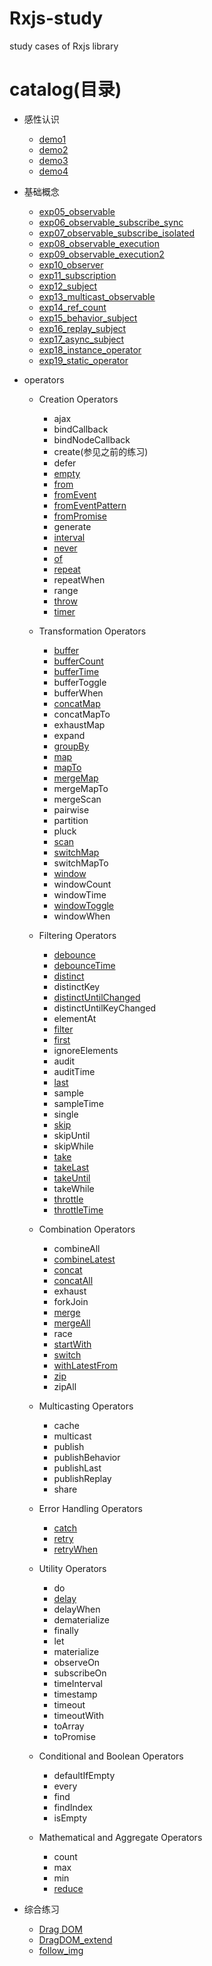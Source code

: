 # Rxjs-study
study cases of Rxjs library

# catalog(目录)

- 感性认识
    - [demo1](./study/exp01.html)
    - [demo2](./study/exp02.html)
    - [demo3](./study/exp03.html)
    - [demo4](./study/exp04.html)
- 基础概念
    - [exp05_observable](./study/exp05_observable.html)
    - [exp06_observable_subscribe_sync](./study/exp06_observable_subscribe_sync.html)
    - [exp07_observable_subscribe_isolated](./study/exp07_observable_subscribe_isolated.html)
    - [exp08_observable_execution](./study/exp08_observable_execution.html)
    - [exp09_observable_execution2](./study/exp09_observable_execution2.html)
    - [exp10_observer](./study/exp10_observer.html)
    - [exp11_subscription](./study/exp11_subscription.html)
    - [exp12_subject](./study/exp12_subject.html)
    - [exp13_multicast_observable](./study/exp13_multicast_observable.html)
    - [exp14_ref_count](./study/exp14_ref_count.html)
    - [exp15_behavior_subject](./study/exp15_behavior_subject.html)
    - [exp16_replay_subject](./study/exp16_replay_subject.html)
    - [exp17_async_subject](./study/exp17_async_subject.html)
    - [exp18_instance_operator](./study/exp18_instance_operator.html)
    - [exp19_static_operator](./study/exp19_static_operator.html)

- operators
    - Creation Operators
        - ajax
        - bindCallback
        - bindNodeCallback
        - create(参见之前的练习)
        - defer
        - [empty](./study/operators/empty.html)
        - [from](./study/operators/from.html)
        - [fromEvent](./study/operators/fromEvent.html)
        - [fromEventPattern](./study/operators/fromEventPattern.html)
        - [fromPromise](./study/operators/fromPromise.html)
        - generate
        - [interval](./study/operators/interval.html)
        - [never](./study/operators/never.html)
        - [of](./study/operators/of.html)
        - [repeat](./study/operators/repeat.html)
        - repeatWhen
        - range
        - [throw](./study/operators/throw.html)
        - [timer](./study/operators/timer.html)

    - Transformation Operators
        - [buffer](./study/operators/buffer.html)
        - [bufferCount](./study/operators/bufferCount.html)
        - [bufferTime](./study/operators/bufferTime.html)
        - bufferToggle
        - bufferWhen
        - [concatMap](./study/operators/concatMap.html)
        - concatMapTo
        - exhaustMap
        - expand
        - [groupBy](./study/operators/groupBy.html)
        - [map](./study/operators/map.html)
        - [mapTo](./study/operators/mapTo.html)
        - [mergeMap](./study/operators/mergeMap.html)
        - mergeMapTo
        - mergeScan
        - pairwise
        - partition
        - pluck
        - [scan](./study/operators/scan.html)
        - [switchMap](./study/operators/switchMap.html)
        - switchMapTo
        - [window](./study/operators/window.html)
        - windowCount
        - windowTime
        - [windowToggle](./study/operators/windowToggle.html)
        - windowWhen

    - Filtering Operators
        - [debounce](./study/operators/debounce.html)
        - [debounceTime](./study/operators/debounceTime.html)
        - [distinct](./study/operators/distinct.html)
        - distinctKey
        - [distinctUntilChanged](./study/operators/distinctUntilChanged.html)
        - distinctUntilKeyChanged
        - elementAt
        - [filter](./study/operators/filter.html)
        - [first](./study/operators/first.html)
        - ignoreElements
        - audit
        - auditTime
        - [last](./study/operators/last.html)
        - sample
        - sampleTime
        - single
        - [skip](./study/operators/skip.html)
        - skipUntil
        - skipWhile
        - [take](./study/operators/take.html)
        - [takeLast](./study/operators/takeLast.html)
        - [takeUntil](./study/operators/takeUntil.html)
        - takeWhile
        - [throttle](./study/operators/throttle.html)
        - [throttleTime](./study/operators/throttleTime.html)

    - Combination Operators
        - combineAll
        - [combineLatest](./study/operators/combineLatest.html)
        - [concat](./study/operators/concat.html)
        - [concatAll](./study/operators/concatAll.html)
        - exhaust
        - forkJoin
        - [merge](./study/operators/merge.html)
        - [mergeAll](./study/operators/mergeAll.html)
        - race
        - [startWith](./study/operators/startWith.html)
        - [switch](./study/operators/switch.html)
        - [withLatestFrom](./study/operators/withLatestFrom.html)
        - [zip](./study/operators/zip.html)
        - zipAll

    - Multicasting Operators
        - cache
        - multicast
        - publish
        - publishBehavior
        - publishLast
        - publishReplay
        - share

    - Error Handling Operators
        - [catch](./study/operators/catch.html)
        - [retry](./study/operators/retry.html)
        - [retryWhen](./study/operators/retryWhen.html)

    - Utility Operators
        - do
        - [delay](./study/operators/bufferTime.html)
        - delayWhen
        - dematerialize
        - finally
        - let
        - materialize
        - observeOn
        - subscribeOn
        - timeInterval
        - timestamp
        - timeout
        - timeoutWith
        - toArray
        - toPromise

    - Conditional and Boolean Operators

        - defaultIfEmpty
        - every
        - find
        - findIndex
        - isEmpty

    - Mathematical and Aggregate Operators

        - count
        - max
        - min
        - [reduce](./study/demos/reduce.html)
- 综合练习
    - [Drag DOM](./study/demos/dragDOM.html)
    - [DragDOM_extend](./study/demos/dragDOM_extend.html)
    - [follow_img](./study/demos/follow_img.html)

